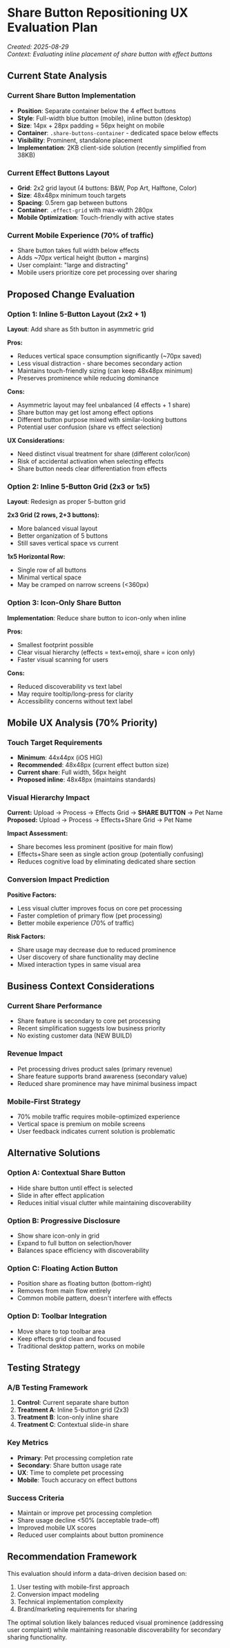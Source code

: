 # Share Button Repositioning UX Evaluation Plan

*Created: 2025-08-29*  
*Context: Evaluating inline placement of share button with effect buttons*

## Current State Analysis

### Current Share Button Implementation
- **Position**: Separate container below the 4 effect buttons
- **Style**: Full-width blue button (mobile), inline button (desktop)  
- **Size**: 14px + 28px padding = 56px height on mobile
- **Container**: `.share-buttons-container` - dedicated space below effects
- **Visibility**: Prominent, standalone placement
- **Implementation**: 2KB client-side solution (recently simplified from 38KB)

### Current Effect Buttons Layout
- **Grid**: 2x2 grid layout (4 buttons: B&W, Pop Art, Halftone, Color)
- **Size**: 48x48px minimum touch targets
- **Spacing**: 0.5rem gap between buttons
- **Container**: `.effect-grid` with max-width 280px
- **Mobile Optimization**: Touch-friendly with active states

### Current Mobile Experience (70% of traffic)
- Share button takes full width below effects
- Adds ~70px vertical height (button + margins)
- User complaint: "large and distracting"
- Mobile users prioritize core pet processing over sharing

## Proposed Change Evaluation

### Option 1: Inline 5-Button Layout (2x2 + 1)
**Layout**: Add share as 5th button in asymmetric grid

**Pros:**
- Reduces vertical space consumption significantly (~70px saved)
- Less visual distraction - share becomes secondary action
- Maintains touch-friendly sizing (can keep 48x48px minimum)
- Preserves prominence while reducing dominance

**Cons:**
- Asymmetric layout may feel unbalanced (4 effects + 1 share)
- Share button may get lost among effect options
- Different button purpose mixed with similar-looking buttons
- Potential user confusion (share vs effect selection)

**UX Considerations:**
- Need distinct visual treatment for share (different color/icon)
- Risk of accidental activation when selecting effects
- Share button needs clear differentiation from effects

### Option 2: Inline 5-Button Grid (2x3 or 1x5)
**Layout**: Redesign as proper 5-button grid

**2x3 Grid (2 rows, 2+3 buttons):**
- More balanced visual layout
- Better organization of 5 buttons
- Still saves vertical space vs current

**1x5 Horizontal Row:**
- Single row of all buttons
- Minimal vertical space
- May be cramped on narrow screens (<360px)

### Option 3: Icon-Only Share Button
**Implementation**: Reduce share button to icon-only when inline

**Pros:**
- Smallest footprint possible
- Clear visual hierarchy (effects = text+emoji, share = icon only)
- Faster visual scanning for users

**Cons:**
- Reduced discoverability vs text label
- May require tooltip/long-press for clarity
- Accessibility concerns without text label

## Mobile UX Analysis (70% Priority)

### Touch Target Requirements
- **Minimum**: 44x44px (iOS HIG)
- **Recommended**: 48x48px (current effect button size)
- **Current share**: Full width, 56px height
- **Proposed inline**: 48x48px (maintains standards)

### Visual Hierarchy Impact
**Current:** Upload → Process → Effects Grid → **SHARE BUTTON** → Pet Name
**Proposed:** Upload → Process → Effects+Share Grid → Pet Name

**Impact Assessment:**
- Share becomes less prominent (positive for main flow)
- Effects+Share seen as single action group (potentially confusing)
- Reduces cognitive load by eliminating dedicated share section

### Conversion Impact Prediction

**Positive Factors:**
- Less visual clutter improves focus on core pet processing
- Faster completion of primary flow (pet processing)
- Better mobile experience (70% of traffic)

**Risk Factors:**
- Share usage may decrease due to reduced prominence
- User discovery of share functionality may decline
- Mixed interaction types in same visual area

## Business Context Considerations

### Current Share Performance
- Share feature is secondary to core pet processing
- Recent simplification suggests low business priority
- No existing customer data (NEW BUILD)

### Revenue Impact
- Pet processing drives product sales (primary revenue)
- Share feature supports brand awareness (secondary value)
- Reduced share prominence may have minimal business impact

### Mobile-First Strategy
- 70% mobile traffic requires mobile-optimized experience
- Vertical space is premium on mobile screens
- User feedback indicates current solution is problematic

## Alternative Solutions

### Option A: Contextual Share Button
- Hide share button until effect is selected
- Slide in after effect application
- Reduces initial visual clutter while maintaining discoverability

### Option B: Progressive Disclosure
- Show share icon-only in grid
- Expand to full button on selection/hover
- Balances space efficiency with discoverability

### Option C: Floating Action Button
- Position share as floating button (bottom-right)
- Removes from main flow entirely
- Common mobile pattern, doesn't interfere with effects

### Option D: Toolbar Integration
- Move share to top toolbar area
- Keep effects grid clean and focused
- Traditional desktop pattern, works on mobile

## Testing Strategy

### A/B Testing Framework
1. **Control**: Current separate share button
2. **Treatment A**: Inline 5-button grid (2x3)
3. **Treatment B**: Icon-only inline share
4. **Treatment C**: Contextual slide-in share

### Key Metrics
- **Primary**: Pet processing completion rate
- **Secondary**: Share button usage rate
- **UX**: Time to complete pet processing
- **Mobile**: Touch accuracy on effect buttons

### Success Criteria
- Maintain or improve pet processing completion
- Share usage decline <50% (acceptable trade-off)
- Improved mobile UX scores
- Reduced user complaints about button prominence

## Recommendation Framework

This evaluation should inform a data-driven decision based on:
1. User testing with mobile-first approach
2. Conversion impact modeling
3. Technical implementation complexity
4. Brand/marketing requirements for sharing

The optimal solution likely balances reduced visual prominence (addressing user complaint) while maintaining reasonable discoverability for secondary sharing functionality.